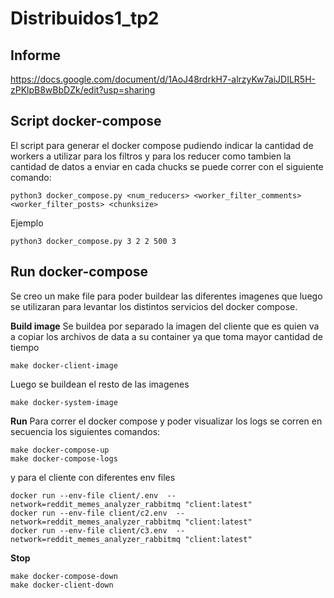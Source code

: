 # Distribuidos1_tp2

## Informe
https://docs.google.com/document/d/1AoJ48rdrkH7-alrzyKw7aiJDILR5H-zPKlpB8wBbDZk/edit?usp=sharing

## Script docker-compose

El script para generar el docker compose pudiendo indicar la cantidad de workers a utilizar para los filtros y para los reducer como tambien la cantidad de datos a enviar en cada chucks se puede correr con el siguiente comando:

```
python3 docker_compose.py <num_reducers> <worker_filter_comments> <worker_filter_posts> <chunksize>
```

Ejemplo
```
python3 docker_compose.py 3 2 2 500 3
```

## Run docker-compose

Se creo un make file para poder buildear las diferentes imagenes que luego se utilizaran para levantar los distintos servicios del docker compose.

**Build image**
Se buildea por separado la imagen del cliente que es quien va a copiar los archivos de data a su container ya que toma mayor cantidad de tiempo
```
make docker-client-image
```
Luego se buildean el resto de las imagenes
```
make docker-system-image
```

**Run**
Para correr el docker compose y poder visualizar los logs se corren en secuencia los siguientes comandos:
```
make docker-compose-up
make docker-compose-logs
```
y para el cliente con diferentes env files
```
docker run --env-file client/.env  --network=reddit_memes_analyzer_rabbitmq "client:latest"
docker run --env-file client/c2.env  --network=reddit_memes_analyzer_rabbitmq "client:latest"
docker run --env-file client/c3.env  --network=reddit_memes_analyzer_rabbitmq "client:latest"
```

**Stop**
```
make docker-compose-down
make docker-client-down
```
